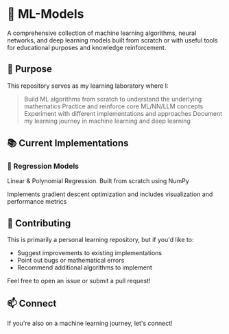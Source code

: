# 🧠 ML-Models

A comprehensive collection of machine learning algorithms, neural networks, and deep learning models built from scratch or with useful tools for educational purposes and knowledge reinforcement.

## 🎯 Purpose
This repository serves as my learning laboratory where I:

 > Build ML algorithms from scratch to understand the underlying mathematics
Practice and reinforce core ML/NN/LLM concepts
Experiment with different implementations and approaches
Document my learning journey in machine learning and deep learning


## 📚 Current Implementations
### 🔢 Regression Models

Linear & Polynomial Regression. Built from scratch using NumPy
<br>

Implements gradient descent optimization and includes visualization and performance metrics

## 🤝 Contributing
This is primarily a personal learning repository, but if you'd like to:

- Suggest improvements to existing implementations
- Point out bugs or mathematical errors
- Recommend additional algorithms to implement

Feel free to open an issue or submit a pull request!

## 📫 Connect
If you're also on a machine learning journey, let's connect!
